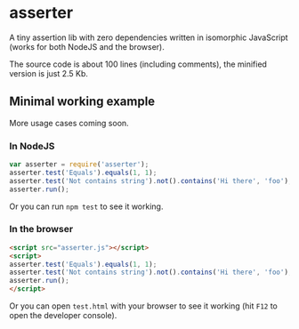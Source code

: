 # asserter

A tiny assertion lib with zero dependencies written in isomorphic JavaScript (works for both NodeJS and the browser).

The source code is about 100 lines (including comments), the minified version is just 2.5 Kb.

## Minimal working example

More usage cases coming soon.

### In NodeJS

```js
var asserter = require('asserter');
asserter.test('Equals').equals(1, 1);
asserter.test('Not contains string').not().contains('Hi there', 'foo');
asserter.run();
```

Or you can run `npm test` to see it working.

### In the browser

```html
<script src="asserter.js"></script>
<script>
asserter.test('Equals').equals(1, 1);
asserter.test('Not contains string').not().contains('Hi there', 'foo');
asserter.run();
</script>
```

Or you can open `test.html` with your browser to see it working (hit `F12` to open the developer console).
